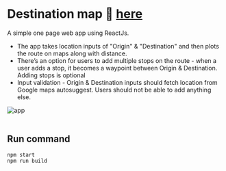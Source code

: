 # Destination map 👋 [here](https://rkpassin132-destination-map.netlify.app/)
A simple one page web app using ReactJs.

- The app takes location inputs of "Origin" & "Destination" and then plots the route on maps along with distance.
- There’s an option for users to add multiple stops on the route - when a user adds a stop, it becomes a waypoint between Origin & Destination. Adding stops is optional
- Input validation - Origin & Destination inputs should fetch location from Google maps autosuggest. Users should not be able to add anything else.

<img align="left"  src="app.gif" title="app" alt="app" />

<br/>
<br/>

## Run command

```
npm start
npm run build
```
